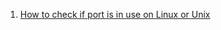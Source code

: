 1. [How to check if port is in use on Linux or Unix](https://www.cyberciti.biz/faq/unix-linux-check-if-port-is-in-use-command/)